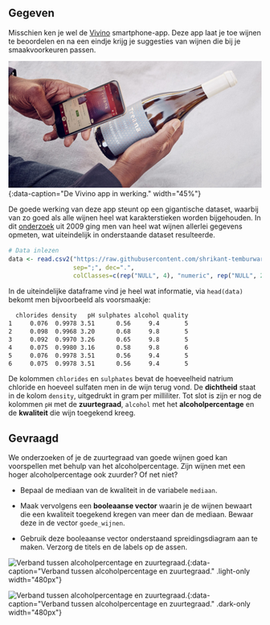 ## Gegeven

Misschien ken je wel de <a href="https://www.vivino.com/BE/nl/" target="_blank">Vivino</a> smartphone-app. Deze app laat je toe wijnen te beoordelen en na een eindje krijg je suggesties van wijnen die bij je smaakvoorkeuren passen.

![De Vivino app in werking.](media/vivino.jpg "De Vivino app in werking."){:data-caption="De Vivino app in werking." width="45%"}

De goede werking van deze app steunt op een gigantische dataset, waarbij van zo goed als alle wijnen heel wat karakterstieken worden bijgehouden. In dit <a href="https://www.semanticscholar.org/paper/Modeling-wine-preferences-by-data-mining-from-Cortez-Cerdeira/bf15a0ccc14ac1deb5cea570c870389c16be019c" target="_blank">onderzoek</a> uit 2009 ging men van heel wat wijnen allerlei gegevens opmeten, wat uiteindelijk in onderstaande dataset resulteerde.

```R
# Data inlezen
data <- read.csv2("https://raw.githubusercontent.com/shrikant-temburwar/Wine-Quality-Dataset/master/winequality-red.csv",
                  sep=";", dec=".",
                  colClasses=c(rep("NULL", 4), "numeric", rep("NULL", 2),rep("numeric", 5)))
```

In de uiteindelijke dataframe vind je heel wat informatie, via `head(data)` bekomt men bijvoorbeeld als voorsmaakje:

```
  chlorides density   pH sulphates alcohol quality
1     0.076  0.9978 3.51      0.56     9.4       5
2     0.098  0.9968 3.20      0.68     9.8       5
3     0.092  0.9970 3.26      0.65     9.8       5
4     0.075  0.9980 3.16      0.58     9.8       6
5     0.076  0.9978 3.51      0.56     9.4       5
6     0.075  0.9978 3.51      0.56     9.4       5
```

De kolommen `chlorides` en `sulphates` bevat de hoeveelheid natrium chloride en hoeveel sulfaten men in de wijn terug vond. De **dichtheid** staat in de kolom `density`, uitgedrukt in gram per milliliter. Tot slot is zijn er nog de kolommen `pH` met de **zuurtegraad**, `alcohol` met het **alcoholpercentage** en de **kwaliteit** die wijn toegekend kreeg.

## Gevraagd

We onderzoeken of je de zuurtegraad van goede wijnen goed kan voorspellen met behulp van het alcoholpercentage. Zijn wijnen met een hoger alcoholpercentage ook zuurder? Of net niet?

- Bepaal de mediaan van de kwaliteit in de variabele `mediaan`.

- Maak vervolgens een **booleaanse vector** waarin je de wijnen bewaart die een kwaliteit toegekend kregen van meer dan de mediaan. Bewaar deze in de vector `goede_wijnen`.

- Gebruik deze booleaanse vector onderstaand spreidingsdiagram aan te maken. Verzorg de titels en de labels op de assen.

![Verband tussen alcoholpercentage en zuurtegraad.](media/plot.png "Verband tussen alcoholpercentage en zuurtegraad."){:data-caption="Verband tussen alcoholpercentage en zuurtegraad." .light-only width="480px"}

![Verband tussen alcoholpercentage en zuurtegraad.](media/plot_dark.png "Verband tussen alcoholpercentage en zuurtegraad."){:data-caption="Verband tussen alcoholpercentage en zuurtegraad." .dark-only width="480px"}